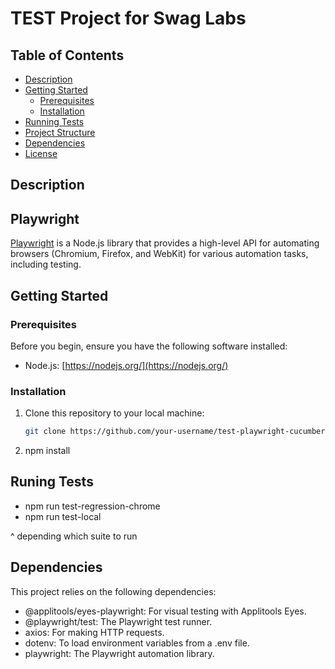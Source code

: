 # TEST Project for Swag Labs

## Table of Contents

- [Description](#description)
- [Getting Started](#getting-started)
  - [Prerequisites](#prerequisites)
  - [Installation](#installation)
- [Running Tests](#running-tests)
- [Project Structure](#project-structure)
- [Dependencies](#dependencies)
- [License](#license)

## Description

## Playwright

[Playwright](https://github.com/microsoft/playwright) is a Node.js library that provides a high-level API for automating browsers (Chromium, Firefox, and WebKit) for various automation tasks, including testing.

## Getting Started

### Prerequisites

Before you begin, ensure you have the following software installed:

- Node.js: [https://nodejs.org/](https://nodejs.org/)

### Installation

1. Clone this repository to your local machine:

   ```sh
   git clone https://github.com/your-username/test-playwright-cucumber.git

   ```

2. npm install

## Runing Tests

- npm run test-regression-chrome
- npm run test-local

^ depending which suite to run

## Dependencies

This project relies on the following dependencies:

- @applitools/eyes-playwright: For visual testing with Applitools Eyes.
- @playwright/test: The Playwright test runner.
- axios: For making HTTP requests.
- dotenv: To load environment variables from a .env file.
- playwright: The Playwright automation library.
